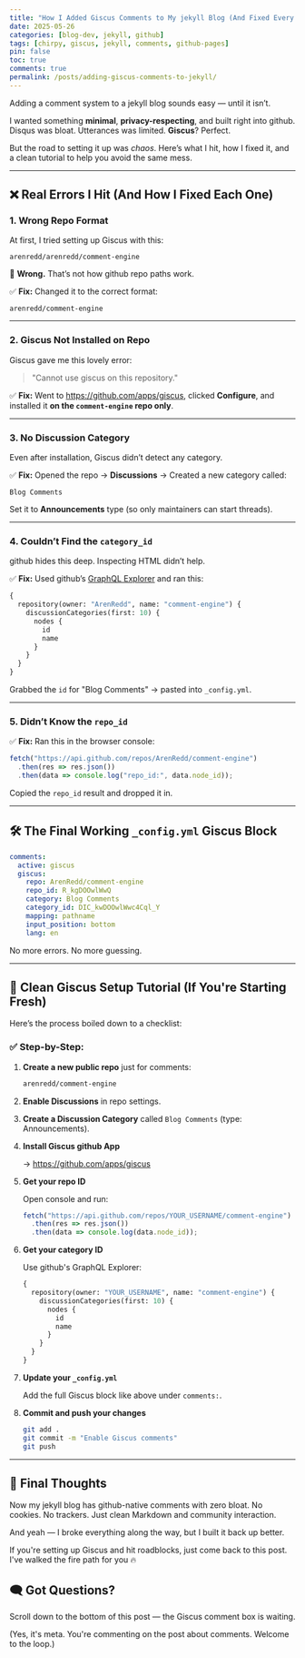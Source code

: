 ```yaml
---
title: "How I Added Giscus Comments to My jekyll Blog (And Fixed Every Damn Error on the Way)"
date: 2025-05-26
categories: [blog-dev, jekyll, github]
tags: [chirpy, giscus, jekyll, comments, github-pages]
pin: false
toc: true
comments: true
permalink: /posts/adding-giscus-comments-to-jekyll/
---
```


Adding a comment system to a jekyll blog sounds easy — until it isn’t.

I wanted something **minimal**, **privacy-respecting**, and built right into github. Disqus was bloat. Utterances was limited. **Giscus**? Perfect.

But the road to setting it up was *chaos*. Here’s what I hit, how I fixed it, and a clean tutorial to help you avoid the same mess.

---

## ❌ Real Errors I Hit (And How I Fixed Each One)

### 1. **Wrong Repo Format**

At first, I tried setting up Giscus with this:

```
arenredd/arenredd/comment-engine
```

🧱 **Wrong.** That’s not how github repo paths work.

✅ **Fix:** Changed it to the correct format:

```
arenredd/comment-engine
```

---

### 2. **Giscus Not Installed on Repo**

Giscus gave me this lovely error:

> "Cannot use giscus on this repository."
> 

✅ **Fix:** Went to https://github.com/apps/giscus, clicked **Configure**, and installed it **on the `comment-engine` repo only**.

---

### 3. **No Discussion Category**

Even after installation, Giscus didn’t detect any category.

✅ **Fix:** Opened the repo → **Discussions** → Created a new category called:

```
Blog Comments
```

Set it to **Announcements** type (so only maintainers can start threads).

---

### 4. **Couldn’t Find the `category_id`**

github hides this deep. Inspecting HTML didn’t help.

✅ **Fix:** Used github’s [GraphQL Explorer](https://docs.github.com/en/graphql/overview/explorer) and ran this:

```graphql
{
  repository(owner: "ArenRedd", name: "comment-engine") {
    discussionCategories(first: 10) {
      nodes {
        id
        name
      }
    }
  }
}

```

Grabbed the `id` for "Blog Comments" → pasted into `_config.yml`.

---

### 5. **Didn’t Know the `repo_id`**

✅ **Fix:** Ran this in the browser console:

```jsx
fetch("https://api.github.com/repos/ArenRedd/comment-engine")
  .then(res => res.json())
  .then(data => console.log("repo_id:", data.node_id));
```

Copied the `repo_id` result and dropped it in.

---

## 🛠️ The Final Working `_config.yml` Giscus Block

```yaml
comments:
  active: giscus
  giscus:
    repo: ArenRedd/comment-engine
    repo_id: R_kgDOOwlWwQ
    category: Blog Comments
    category_id: DIC_kwDOOwlWwc4Cql_Y
    mapping: pathname
    input_position: bottom
    lang: en
```

No more errors. No more guessing.

---

## 🚀 Clean Giscus Setup Tutorial (If You're Starting Fresh)

Here’s the process boiled down to a checklist:

### ✅ Step-by-Step:

1. **Create a new public repo** just for comments:
    
    ```bash
    arenredd/comment-engine
    ```
    
2. **Enable Discussions** in repo settings.
3. **Create a Discussion Category** called `Blog Comments` (type: Announcements).
4. **Install Giscus github App**
    
    → https://github.com/apps/giscus
    
5. **Get your repo ID**
    
    Open console and run:
    
    ```jsx
    fetch("https://api.github.com/repos/YOUR_USERNAME/comment-engine")
      .then(res => res.json())
      .then(data => console.log(data.node_id));
    ```
    
6. **Get your category ID**
    
    Use github's GraphQL Explorer:
    
    ```graphql
    {
      repository(owner: "YOUR_USERNAME", name: "comment-engine") {
        discussionCategories(first: 10) {
          nodes {
            id
            name
          }
        }
      }
    }
    ```
    
7. **Update your `_config.yml`**
    
    Add the full Giscus block like above under `comments:`.
    
8. **Commit and push your changes**
    
    ```bash
    git add .
    git commit -m "Enable Giscus comments"
    git push
    ```
    

---

## 🧠 Final Thoughts

Now my jekyll blog has github-native comments with zero bloat. No cookies. No trackers. Just clean Markdown and community interaction.

And yeah — I broke everything along the way, but I built it back up better.

If you're setting up Giscus and hit roadblocks, just come back to this post. I've walked the fire path for you 🔥

## 🗨️ Got Questions?
Scroll down to the bottom of this post — the Giscus comment box is waiting.

(Yes, it's meta. You're commenting on the post about comments. Welcome to the loop.)
